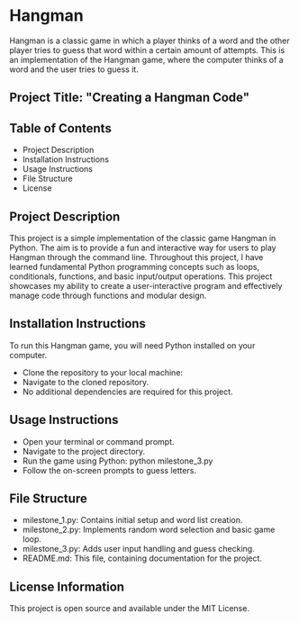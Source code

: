 # Hangman
Hangman is a classic game in which a player thinks of a word and the other player tries to guess that word within a certain amount of attempts. This is an implementation of the Hangman game, where the computer thinks of a word and the user tries to guess it. 

## Project Title: "Creating a Hangman Code"

## Table of Contents

- Project Description
- Installation Instructions
- Usage Instructions
- File Structure
- License

## Project Description

This project is a simple implementation of the classic game Hangman in Python. The aim is to provide a fun and interactive way for users to play Hangman through the command line. Throughout this project, I have learned fundamental Python programming concepts such as loops, conditionals, functions, and basic input/output operations. This project showcases my ability to create a user-interactive program and effectively manage code through functions and modular design.

## Installation Instructions

To run this Hangman game, you will need Python installed on your computer.

- Clone the repository to your local machine:
- Navigate to the cloned repository.
- No additional dependencies are required for this project.

## Usage Instructions

- Open your terminal or command prompt.
- Navigate to the project directory.
- Run the game using Python: python milestone_3.py
- Follow the on-screen prompts to guess letters.

## File Structure

- milestone_1.py: Contains initial setup and word list creation.
- milestone_2.py: Implements random word selection and basic game loop.
- milestone_3.py: Adds user input handling and guess checking.
- README.md: This file, containing documentation for the project.

## License Information

This project is open source and available under the MIT License.

